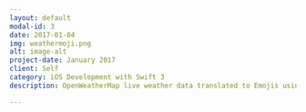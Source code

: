 ```yaml
---
layout: default
modal-id: 3
date: 2017-01-04
img: weathermoji.png
alt: image-alt
project-date: January 2017
client: Self
category: iOS Development with Swift 3
description: OpenWeatherMap live weather data translated to Emojis using Swift

---
```

